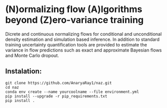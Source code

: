  # (N)ormalizing flow (A)lgorithms beyond (Z)ero-variance training

Dicrete and continuous normalizing flows for conditional and unconditional density estimation and simulation based inference. In addition to standard training uncertainty quantification tools are provided to estimate the variance in flow predictions such as exact and approximate Bayesian flows and Monte Carlo dropout.

## Instalation:
```
git clone https://github.com/AnaryaRay1/naz.git
cd naz
conda env create --name yourcoolname --file environment.yml
pip install --upgrade -r pip_requirements.txt
pip install .
```
